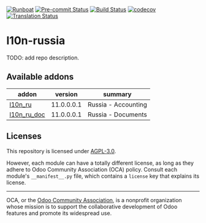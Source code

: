 
[![Runboat](https://img.shields.io/badge/runboat-Try%20me-875A7B.png)](https://runboat.odoo-community.org/builds?repo=OCA/l10n-russia&target_branch=11.0)
[![Pre-commit Status](https://github.com/OCA/l10n-russia/actions/workflows/pre-commit.yml/badge.svg?branch=11.0)](https://github.com/OCA/l10n-russia/actions/workflows/pre-commit.yml?query=branch%3A11.0)
[![Build Status](https://github.com/OCA/l10n-russia/actions/workflows/test.yml/badge.svg?branch=11.0)](https://github.com/OCA/l10n-russia/actions/workflows/test.yml?query=branch%3A11.0)
[![codecov](https://codecov.io/gh/OCA/l10n-russia/branch/11.0/graph/badge.svg)](https://codecov.io/gh/OCA/l10n-russia)
[![Translation Status](https://translation.odoo-community.org/widgets/l10n-russia-11-0/-/svg-badge.svg)](https://translation.odoo-community.org/engage/l10n-russia-11-0/?utm_source=widget)

<!-- /!\ do not modify above this line -->

# l10n-russia

TODO: add repo description.

<!-- /!\ do not modify below this line -->

<!-- prettier-ignore-start -->

[//]: # (addons)

Available addons
----------------
addon | version | summary
--- | --- | ---
[l10n_ru](l10n_ru/) | 11.0.0.0.1 | Russia - Accounting
[l10n_ru_doc](l10n_ru_doc/) | 11.0.0.0.1 | Russia - Documents

[//]: # (end addons)

<!-- prettier-ignore-end -->

## Licenses

This repository is licensed under [AGPL-3.0](LICENSE).

However, each module can have a totally different license, as long as they adhere to Odoo Community Association (OCA)
policy. Consult each module's `__manifest__.py` file, which contains a `license` key
that explains its license.

----
OCA, or the [Odoo Community Association](http://odoo-community.org/), is a nonprofit
organization whose mission is to support the collaborative development of Odoo features
and promote its widespread use.
